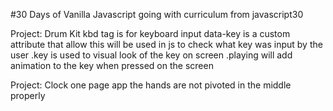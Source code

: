 #30 Days of Vanilla Javascript going with curriculum from javascript30

Project: Drum Kit
kbd tag is for keyboard input
data-key is a custom attribute that allow
this will be used in js to check what key was input by the user
.key is used to visual look of the key on screen
.playing will add animation to the key when pressed on the screen

Project: Clock
one page app
the hands are not pivoted in the middle properly
